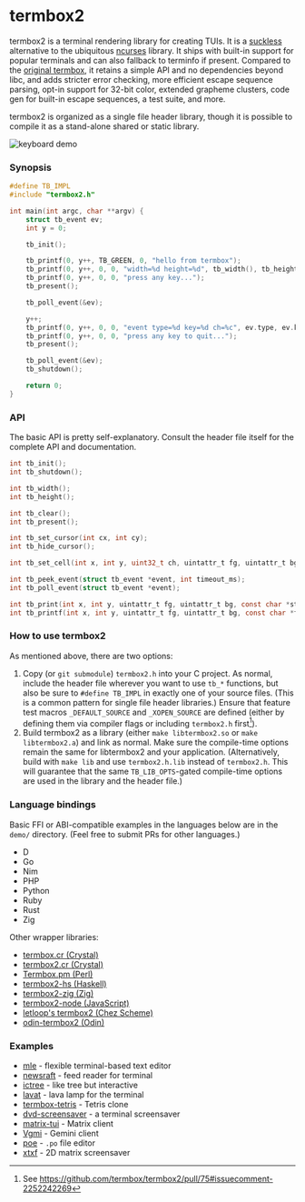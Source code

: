 # termbox2

termbox2 is a terminal rendering library for creating TUIs. It is a
[suckless](https://suckless.org) alternative to the ubiquitous
[ncurses](https://invisible-island.net/ncurses/) library. It ships with built-in
support for popular terminals and can also fallback to terminfo if present.
Compared to the [original termbox](https://github.com/termbox/termbox), it
retains a simple API and no dependencies beyond libc, and adds stricter error
checking, more efficient escape sequence parsing, opt-in support for 32-bit
color, extended grapheme clusters, code gen for built-in escape sequences, a
test suite, and more.

termbox2 is organized as a single file header library, though it is possible to
compile it as a stand-alone shared or static library.

![keyboard demo](demo/keyboard.gif)

### Synopsis

```c
#define TB_IMPL
#include "termbox2.h"

int main(int argc, char **argv) {
    struct tb_event ev;
    int y = 0;

    tb_init();

    tb_printf(0, y++, TB_GREEN, 0, "hello from termbox");
    tb_printf(0, y++, 0, 0, "width=%d height=%d", tb_width(), tb_height());
    tb_printf(0, y++, 0, 0, "press any key...");
    tb_present();

    tb_poll_event(&ev);

    y++;
    tb_printf(0, y++, 0, 0, "event type=%d key=%d ch=%c", ev.type, ev.key, ev.ch);
    tb_printf(0, y++, 0, 0, "press any key to quit...");
    tb_present();

    tb_poll_event(&ev);
    tb_shutdown();

    return 0;
}
```

### API

The basic API is pretty self-explanatory. Consult the header file itself for the
complete API and documentation.

```c
int tb_init();
int tb_shutdown();

int tb_width();
int tb_height();

int tb_clear();
int tb_present();

int tb_set_cursor(int cx, int cy);
int tb_hide_cursor();

int tb_set_cell(int x, int y, uint32_t ch, uintattr_t fg, uintattr_t bg);

int tb_peek_event(struct tb_event *event, int timeout_ms);
int tb_poll_event(struct tb_event *event);

int tb_print(int x, int y, uintattr_t fg, uintattr_t bg, const char *str);
int tb_printf(int x, int y, uintattr_t fg, uintattr_t bg, const char *fmt, ...);
```

### How to use termbox2

As mentioned above, there are two options:

1. Copy (or `git submodule`) `termbox2.h` into your C project. As normal,
   include the header file wherever you want to use `tb_*` functions, but also
   be sure to `#define TB_IMPL` in exactly one of your source files. (This is a
   common pattern for single file header libraries.) Ensure that feature test
   macros `_DEFAULT_SOURCE` and `_XOPEN_SOURCE` are defined (either by defining
   them via compiler flags or including `termbox2.h` first[^1]).
2. Build termbox2 as a library (either `make libtermbox2.so` or
   `make libtermbox2.a`) and link as normal. Make sure the compile-time options
   remain the same for libtermbox2 and your application. (Alternatively, build
   with `make lib` and use `termbox2.h.lib` instead of `termbox2.h`. This will
   guarantee that the same `TB_LIB_OPTS`-gated compile-time options are used in
   the library and the header file.)

### Language bindings

Basic FFI or ABI-compatible examples in the languages below are in the `demo/`
directory. (Feel free to submit PRs for other languages.)

* D
* Go
* Nim
* PHP
* Python
* Ruby
* Rust
* Zig

Other wrapper libraries:

* [termbox.cr (Crystal)](https://github.com/thmisch/termbox.cr)
* [termbox2.cr (Crystal)](https://github.com/homonoidian/termbox2.cr)
* [Termbox.pm (Perl)](https://github.com/sanko/Termbox.pm)
* [termbox2-hs (Haskell)](https://github.com/gatlin/termbox2-hs)
* [termbox2-zig (Zig)](https://sr.ht/~kolunmi/termbox2-zig)
* [termbox2-node (JavaScript)](https://github.com/RauliL/termbox2-node)
* [letloop's termbox2 (Chez Scheme)](https://github.com/letloop/letloop/)
* [odin-termbox2 (Odin)](https://github.com/sudokit/odin-termbox2)

### Examples

* [mle](https://github.com/adsr/mle) - flexible terminal-based text editor
* [newsraft](https://codeberg.org/newsraft/newsraft) - feed reader for terminal
* [ictree](https://github.com/NikitaIvanovV/ictree) - like tree but interactive
* [lavat](https://github.com/AngelJumbo/lavat) - lava lamp for the terminal
* [termbox-tetris](https://github.com/zacharygraber/termbox-tetris) - Tetris clone
* [dvd-screensaver](https://github.com/yamin-shihab/dvd-screensaver) - a terminal screensaver
* [matrix-tui](https://github.com/git-bruh/matrix-tui) - Matrix client
* [Vgmi](https://github.com/RealMelkor/Vgmi) - Gemini client
* [poe](https://sr.ht/~strahinja/poe/) - `.po` file editor
* [xtxf](https://github.com/charlesrocket/xtxf) - 2D matrix screensaver

[^1]: See https://github.com/termbox/termbox2/pull/75#issuecomment-2252242269
